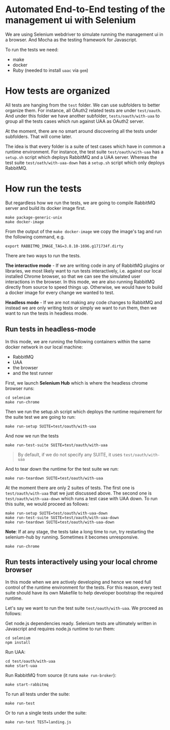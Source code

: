 # Automated End-to-End testing of the management ui with Selenium

We are using Selenium webdriver to simulate running the management ui in a browser.
And Mocha as the testing framework for Javascript.

To run the tests we need:
- make
- docker
- Ruby (needed to install `uaac` via `gem`)

# How tests are organized

All tests are hanging from the `test` folder. We can use subfolders to better organize them.
For instance, all OAuth2 related tests are under `test/oauth`. And under this folder
we have another subfolder, `tests/oauth/with-uaa` to group all the tests cases which run against UAA as OAuth2 server.

At the moment, there are no smart around discovering all the tests under subfolders. That will come later.

The idea is that every folder is a suite of test cases which have in common a runtime environment. For instance,
the test suite `test/oauth/with-uaa` has a `setup.sh` script which deploys RabbitMQ and a UAA server.
Whereas the test suite `test/oath/with-uaa-down` has a `setup.sh` script which only deploys RabbitMQ.

# How run the tests

But regardless how we run the tests, we are going to compile RabbitMQ server and build its docker image first.
```
make package-generic-unix
make docker-image
```
From the output of the `make docker-image` we copy the image's tag and run the following
command, e.g.
```
export RABBITMQ_IMAGE_TAG=3.8.10-1696.g171734f.dirty
```

There are two ways to run the tests.

**The interactive mode** - If we are writing code in any of RabbitMQ plugins or
libraries, we most likely want to run tests interactively, i.e. against our local installed Chrome browser, so that we
can see the simulated user interactions in the browser. In this mode, we are also running RabbitMQ directly
from source to speed things up. Otherwise, we would have to build a docker image for every change we wanted to test.

**Headless mode** - If we are not making any code changes to RabbitMQ and instead
we are only writing tests or simply we want to run them, then we want to run the tests in headless mode.


## Run tests in headless-mode

In this mode, we are running the following containers within the same
docker network in our local machine:
 - RabbitMQ
 - UAA
 - the browser  
 - and the test runner

First, we launch **Selenium Hub** which is where the headless chrome browser runs:
```
cd selenium
make run-chrome
```

Then we run the setup.sh script which deploys the runtime requirement for the suite test we are going to run:
```
make run-setup SUITE=test/oauth/with-uaa
```

And now we run the tests
```
make run-test-suite SUITE=test/oauth/with-uaa
```
> By default, if we do not specify any SUITE, it uses `test/oauth/with-uaa`

And to tear down the runtime for the test suite we run:
```
make run-teardown SUITE=test/oauth/with-uaa
```

At the moment there are only 2 suites of tests. The first one is `test/oauth/with-uaa` that we just discussed above.
The second one is `test/oauth/with-uaa-down` which runs a test case with UAA down.
To run this suite, we would proceed as follows:

```
make run-setup SUITE=test/oauth/with-uaa-down
make run-test-suite SUITE=test/oauth/with-uaa-down
make run-teardown SUITE=test/oauth/with-uaa-down
```

**Note**: If at any stage, the tests take a long time to run, try restarting the selenium-hub by running. Sometimes it becomes unresponsive.
```
make run-chrome
```


## Run tests interactively using your local chrome browser

In this mode when we are actively developing and hence we need full control of the
runtime environment for the tests.
For this reason, every test suite should have its own Makefile to help developer bootstrap
the required runtime.

Let's say we want to run the test suite `test/oauth/with-uaa`. We proceed as follows:

Get node.js dependencies ready. Selenium tests are ultimately written in Javascript and
requires node.js runtime to run them:
```
cd selenium
npm install
```

Run UAA:
```
cd test/oauth/with-uaa
make start-uaa
```

Run RabbitMQ from source (it runs `make run-broker`):
```
make start-rabbitmq
```

To run all tests under the suite:
```
make run-test
```
Or to run a single tests under the suite:
```
make run-test TEST=landing.js
```
